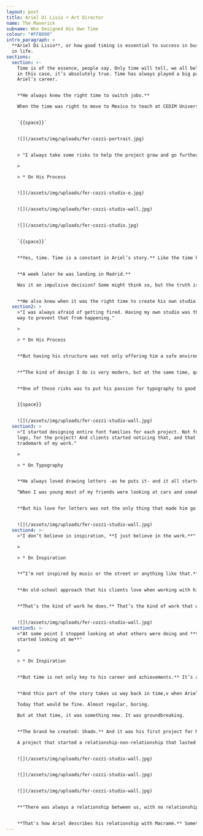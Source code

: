 ```yaml
---
layout: post
title: Ariel Di Lisio • Art Director
name: The Maverick
subname: Who Designed His Own Time
colour: "#FFB800"
intro_paragraph: >
  **Ariel Di Lisio**, or how good timing is essential to success in business and
  in life.
sections:
  section: >-
    Time is of the essence, people say. Only time will tell, we all believe. But
    in this case, it’s absolutely true. Time has always played a big part in
    Ariel’s career. 


    **He always knew the right time to switch jobs.**

    When the time was right to move to Mexico to teach at CEDIM University in Monterrey. And even when to partner with a former of his students there to create a new studio and work on that very same university’s branding and design system.


    `{{space}}`


    ![](/assets/img/uploads/fer-cozzi-portrait.jpg)


    > "I always take some risks to help the project grow and go further. **But the most important thing is to realize how far or how big a risk you can take, without falling**."

    >

    > * On His Process


    ![](/assets/img/uploads/fer-cozzi-studio-e.jpg)


    ![](/assets/img/uploads/fer-cozzi-studio-wall.jpg)


    ![](/assets/img/uploads/fer-cozzi-studio.jpg)


    `{{space}}`


    **Yes, time. Time is a constant in Ariel’s story.** Like the time he was having lunch with his parents and a friend asked if he would go to Europe with him.


    **A week later he was landing in Madrid.**

    Was it an impulsive decision? Some might think so, but the truth is, the time was just right. And he knew it. That trip shaped him in many ways. As a person and as a designer. It shaped him as a typographer. 


    **He also knew when it was the right time to create his own studio.** And that was very early in his career. From the very beginning, Ariel knew he did not want to depend on someone else’s luck or business skills. Having his studio was his way to be in absolute control, to rely only on his own talent and efforts, to feel safe. So, he started his own creative business.
  section2: >
    >"I was always afraid of getting fired. Having my own studio was the perfect
    way to prevent that from happening."

    > 

    > * On His Process


    **But having his structure was not only offering him a safe environment.** It also gave him the chance to try new things, to shape his product and to create a personal style.


    **“The kind of design I do is very modern, but at the same time, quite clean and simple.** That does not mean I don’t take chances. I always take some risks to help the project grow and go further. But the most important thing is to realize how far or how big a risk you can take, without falling.”


    **One of those risks was to put his passion for typography to good use.**


    {{space}}


    ![](/assets/img/uploads/fer-cozzi-studio-wall.jpg)
  section3: >
    >"I started designing entire font families for each project. Not for the
    logo, for the project! And clients started noticing that, and that became a
    trademark of my work."

    > 

    > * On Typography


    **He always loved drawing letters -as he puts it- and it all started from a certain sensibility for the shapes, the symbols, all that a letter embodies.**

    “When I was young most of my friends were looking at cars and sneakers all day, I was looking at letters all the time."


    **But his love for letters was not the only thing that made him go that way,** having designed a great number of logos at early stages in his career gave him a certain typographic training, experience. And that made him realize it was something that just came naturally to him. As natural as the paper and pencil that kick off all his projects, or the old school not "inspiration focus" approach to everything he does.


    ![](/assets/img/uploads/fer-cozzi-studio-wall.jpg)
  section4: >-
    >"I don’t believe in inspiration, **I just believe in the work.**"

    > 

    > * On Inspiration


    **“I’m not inspired by music or the street or anything like that.** I just look to create new stuff all the time. Basically, I don’t believe in inspiration, I just believe in the work”.


    **An old-school approach that his clients love when working with him,** clients like Nicolas Laisné, The Tea Atelier, Discovery or Centre Pompidou, whose projects helped him be selected for the Lubalin Now Exhibition Center of Design and Typography at Cooper Union, New York. Or for the ID Magazine special edition as one of the 40 designers from around the world to be followed.


    **That’s the kind of work he does.** That’s the kind of work that was published in several design and typography books and magazines from around the globe in the last 10 years.  


    ![](/assets/img/uploads/fer-cozzi-studio-wall.jpg)
  section5: >-
    >"At some point I stopped looking at what others were doing and **they
    started looking at me**"

    > 

    > * On Inspiration


    **But time is not only key to his career and achievements.** It’s also a huge part of his story with Macramè. 


    **And this part of the story takes us way back in time,v when Ariel was commissioned to work on a logo. A specific logo, for a specific client. A client he had not met. A client that was sitting 11,000 km and a few hours away.

    Today that would be fine. Almost regular, boring.

    But at that time, it was something new. It was groundbreaking. 


    **The brand he created: Shado.** And it was his first project for Macramè.

    A project that started a relationship-non-relationship that lasted until today.


    ![](/assets/img/uploads/fer-cozzi-studio-wall.jpg)


    ![](/assets/img/uploads/fer-cozzi-studio-wall.jpg)


    ![](/assets/img/uploads/fer-cozzi-studio-wall.jpg)


    **"There was always a relationship between us, with no relationship..."**


    **That's how Ariel describes his relationship with Macramè.** Something we feel but cannot explain. Time now tells us all how important that first job was, because 15 years after that first job, Ariel and Macramè are back in business together, developing the brand identity for Imprendibili. A project that aims to launch new generation editorial projects on social media. A project that makes the most of the time we live on. Just as Ariel has done his entire life.
---
```

